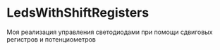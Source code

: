 # LedsWithShiftRegisters
Моя реализация управления светодиодами при помощи сдвиговых регистров и потенциометров
